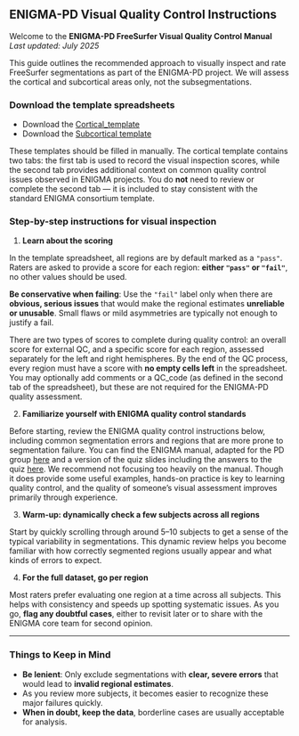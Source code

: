 ## ENIGMA-PD Visual Quality Control Instructions

Welcome to the **ENIGMA-PD FreeSurfer Visual Quality Control Manual**  
*Last updated: July 2025*

This guide outlines the recommended approach to visually inspect and rate FreeSurfer segmentations as part of the ENIGMA-PD project. We will assess the cortical and subcortical areas only, not the subsegmentations. 

### Download the template spreadsheets
- Download the [Cortical_template](https://github.com/ENIGMA-PD/FS7/blob/main/docs/ENIGMA-PD_Cortical_QC_Template.xlsx)
- Download the [Subcortical template]()

These templates should be filled in manually. The cortical template contains two tabs: the first tab is used to record the visual inspection scores, while the second tab provides additional context on common quality control issues observed in ENIGMA projects.  You do **not** need to review or complete the second tab — it is included to stay consistent with the standard ENIGMA consortium template.

### Step-by-step instructions for visual inspection

1. **Learn about the scoring**

  In the template spreadsheet, all regions are by default marked as a `"pass"`. Raters are asked to provide a score for each region: **either `"pass"` or `"fail"`**, no other values should be used.
  
  **Be conservative when failing**: Use the `"fail"` label only when there are **obvious, serious issues** that would make the regional estimates **unreliable or unusable**.  Small flaws or mild asymmetries are typically not enough to justify a fail.
  
  There are two types of scores to complete during quality control: an overall score for external QC, and a specific score for each region, assessed separately for the left and right hemispheres. By the end of the QC process, every region must have a score with **no empty cells left** in the spreadsheet.
  You may optionally add comments or a QC_code (as defined in the second tab of the spreadsheet), but these are not required for the ENIGMA-PD quality assessment.

2. **Familiarize yourself with ENIGMA quality control standards**  

Before starting, review the ENIGMA quality control instructions below, including common segmentation errors and regions that are more prone to segmentation failure. You can find the ENIGMA manual, adapted for the PD group [here](https://github.com/ENIGMA-PD/FS7/blob/main/docs/Cortical_QC_ENIGMA-PD_July25.pdf) and a version of the quiz slides including the answers to the quiz [here](https://github.com/ENIGMA-PD/FS7/blob/main/docs/Cortical_QC_ENIGMA-PD_July25_quiz_answers.pdf). We recommend not focusing too heavily on the manual. Though it does provide some useful examples, hands-on practice is key to learning quality control, and the quality of someone’s visual assessment improves primarily through experience.

3. **Warm-up: dynamically check a few subjects across all regions**  

Start by quickly scrolling through around 5–10 subjects to get a sense of the typical variability in segmentations. This dynamic review helps you become familiar with how correctly segmented regions usually appear and what kinds of errors to expect.

4. **For the full dataset, go per region**  

Most raters prefer evaluating one region at a time across all subjects. This helps with consistency and speeds up spotting systematic issues. As you go, **flag any doubtful cases**, either to revisit later or to share with the ENIGMA core team for second opinion.

---

### Things to Keep in Mind

- **Be lenient**: Only exclude segmentations with **clear, severe errors** that would lead to **invalid regional estimates**.  
- As you review more subjects, it becomes easier to recognize these major failures quickly.  
- **When in doubt, keep the data**, borderline cases are usually acceptable for analysis.
